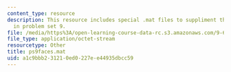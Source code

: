 ```yaml
---
content_type: resource
description: This resource includes special .mat files to suppliment the contents
  in problem set 9.
file: /media/https%3A/open-learning-course-data-rc.s3.amazonaws.com/9-641j-introduction-to-neural-networks-spring-2005/a1c9bbb231210ed0227ee44935dbcc59_ps9faces.mat
file_type: application/octet-stream
resourcetype: Other
title: ps9faces.mat
uid: a1c9bbb2-3121-0ed0-227e-e44935dbcc59
---
```

